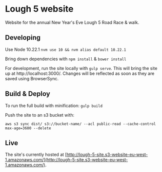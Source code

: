 # Lough 5 website

Website for the annual New Year's Eve Lough 5 Road Race & walk.

## Developing

Use Node 10.22.1 `nvm use 10 && nvm alias default 10.22.1`

Bring down dependencies with `npm install` & `bower install`

For development, run the site locally with `gulp serve`. This will bring the site up at http://localhost:3000/. Changes will be reflected as soon as they are saved using BrowserSync.

## Build & Deploy

To run the full build with minification: `gulp build`

Push the site to an s3 bucket with:

`aws s3 sync dist/ s3://bucket-name/ --acl public-read --cache-control max-age=3600 --delete`

## Live

The site's currently hosted at [http://lough-5-site.s3-website-eu-west-1.amazonaws.com/](http://lough-5-site.s3-website-eu-west-1.amazonaws.com/).
